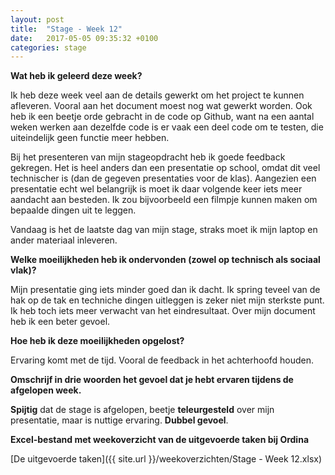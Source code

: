 ```yaml
---
layout: post
title:  "Stage - Week 12"
date:   2017-05-05 09:35:32 +0100
categories: stage
---
```


**Wat heb ik geleerd deze week?**

Ik heb deze week veel aan de details gewerkt om het project te kunnen afleveren. Vooral aan het document moest nog wat gewerkt worden. Ook heb ik een beetje orde gebracht in de code op Github, want na een aantal weken werken aan dezelfde code is er vaak een deel code om te testen, die uiteindelijk geen functie meer hebben.

Bij het presenteren van mijn stageopdracht heb ik goede feedback gekregen. Het is heel anders dan een presentatie op school, omdat dit veel technischer is (dan de gegeven presentaties voor de klas). Aangezien een presentatie echt wel belangrijk is moet ik daar volgende keer iets meer aandacht aan besteden. Ik zou bijvoorbeeld een filmpje kunnen maken om bepaalde dingen uit te leggen.

Vandaag is het de laatste dag van mijn stage, straks moet ik mijn laptop en ander materiaal inleveren.

**Welke moeilijkheden heb ik ondervonden (zowel op technisch als sociaal vlak)?**

Mijn presentatie ging iets minder goed dan ik dacht. Ik spring teveel van de hak op de tak en techniche dingen uitleggen is zeker niet mijn sterkste punt. Ik heb toch iets meer verwacht van het eindresultaat. Over mijn document heb ik een beter gevoel.

**Hoe heb ik deze moeilijkheden opgelost?**

Ervaring komt met de tijd. Vooral de feedback in het achterhoofd houden.

**Omschrijf in drie woorden het gevoel dat je hebt ervaren tijdens de afgelopen week.**

**Spijtig** dat de stage is afgelopen, beetje **teleurgesteld** over mijn presentatie, maar is nuttige ervaring. **Dubbel gevoel**.

**Excel-bestand met weekoverzicht van de uitgevoerde taken bij Ordina**

[De uitgevoerde taken]({{ site.url }}/weekoverzichten/Stage - Week 12.xlsx)
